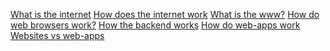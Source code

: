 [What is the internet][1]
[How does the internet work][2]
[What is the www?][3]
[How do web browsers work?][4]
[How the backend works][5]
[How do web-apps work][6]
[Websites vs web-apps][7]

[1]: https://www.youtube.com/watch?v=Dxcc6ycZ73M
[2]: https://www.youtube.com/watch?v=oj7A2YDgIWE
[3]: https://www.youtube.com/watch?v=J8hzJxb0rpc
[4]: https://www.youtube.com/watch?v=z0HN-fG6oT4
[5]: https://www.youtube.com/watch?v=4r6WdaY3SOA
[6]: https://www.youtube.com/watch?v=RsQ1tFLwldY
[7]: https://www.youtube.com/watch?v=oj0SA_AVFNI